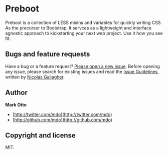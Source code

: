 # Preboot

Preboot is a collection of LESS mixins and variables for quickly writing CSS. As the precursor to Bootstrap, it servces as a lightweight and interface agnostic approach to kickstarting your next web project. Use it how you see fit.



## Bugs and feature requests

Have a bug or a feature request? [Please open a new issue](https://github.com/mdo/preboot/issues). Before opening any issue, please search for existing issues and read the [Issue Guidelines](https://github.com/necolas/issue-guidelines), written by [Nicolas Gallagher](https://github.com/necolas/).



## Author

**Mark Otto**

+ [http://twitter.com/mdo](http://twitter.com/mdo)
+ [http://github.com/mdo](http://github.com/mdo)



## Copyright and license

MIT.
